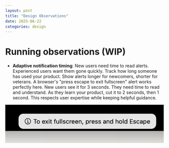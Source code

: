 ```yaml
---
layout: post
title: "Design Observations"
date: 2025-06-22
categories: design
---
```

# Running observations (WIP)

- **Adaptive notification timing**:  New users need time to read alerts. Experienced users want them gone quickly.
Track how long someone has used your product. Show alerts longer for newcomers, shorter for veterans.
A browser's "press escape to exit fullscreen" alert works perfectly here. New users see it for 3 seconds. They need time to read and understand. As they learn your product, cut it to 2 seconds, then 1 second.
This respects user expertise while keeping helpful guidance.

![Alert Example](/assets/img/alert.png)
